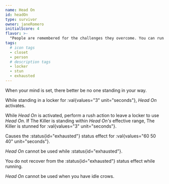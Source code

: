 ```yaml
---
name: Head On
id: headOn
type: survivor
owner: janeRomero
initialScore: 4
flavor: >-
  "People are remembered for the challenges they overcome. You can run away and forget what you're capable of or you can face your fears and remind the world who you are." -Jane Romero
tags:
  # icon tags
  - closet
  - person
  # description tags
  - locker
  - stun
  - exhausted
---
```


When your mind is set, there better be no one standing in your way.

While standing in a locker for :val{values="3" unit="seconds"}, _Head On_ activates.

While _Head On_ is activated, perform a rush action to leave a locker to use _Head On_. If The Killer is standing within _Head On's_ effective range, The Killer is stunned for :val{values="3" unit="seconds"}.

Causes the :status{id="exhausted"} status effect for :val{values="60 50 40" unit="seconds"}.

_Head On_ cannot be used while :status{id="exhausted"}.

You do not recover from the :status{id="exhausted"} status effect while running.

_Head On_ cannot be used when you have idle crows.
